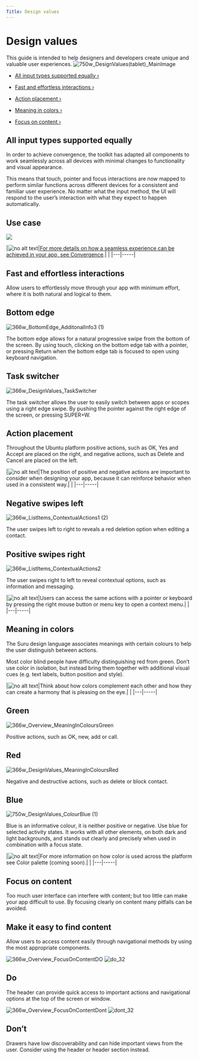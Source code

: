 ```yaml
---
Title: Design values
---
```


# Design values


This guide is intended to help designers and developers create unique and valuable user experiences.
![750w_DesignValues(tablet)_MainImage](https://assets.ubuntu.com/v1/845ca032-750w_DesignValuestablet_MainImage.png)


-  [All input types supported equally ›](#all-input-types-supported-equally)

-  [Fast and effortless interactions ›](#fast-and-effortless-interactions)

-  [Action placement ›](#action-placement)

-  [Meaning in colors ›](#meaning-in-colors)

-  [Focus on content ›](#focus-on-content)


## All input types supported equally


In order to achieve convergence, the toolkit has adapted all components to work seamlessly across all devices with minimal changes to functionality and visual appearance.


This means that touch, pointer and focus interactions are now mapped to perform similar functions across different devices for a consistent and familiar user experience. No matter what the input method, the UI will respond to the user’s interaction with what they expect to happen automatically.


## Use case

![](https://assets.ubuntu.com/v1/18e792e0-750w_Design_Values_AllInputEqualv2.png)


|![no alt text](https://assets.ubuntu.com/v1/75f60d24-link_external.png)|[For more details on how a seamless experience can be achieved in your app, see Convergence](convergence.md).|
|
|---|-----|


## Fast and effortless interactions


Allow users to effortlessly move through your app with minimum effort, where it is both natural and logical to them.


## Bottom edge

![366w_BottomEdge_AdditonalInfo3 (1)](https://assets.ubuntu.com/v1/88771047-366w_BottomEdge_AdditonalInfo3-1.png)


The bottom edge allows for a natural progressive swipe from the bottom of the screen. By using touch, clicking on the bottom edge tab with a pointer, or pressing Return when the bottom edge tab is focused to open using keyboard navigation.


## Task switcher

![366w_DesignValues_TaskSwitcher](https://assets.ubuntu.com/v1/68f23e6f-366w_DesignValues_TaskSwitcher.png)


The task switcher allows the user to easily switch between apps or scopes using a right edge swipe. By pushing the pointer against the right edge of the screen, or pressing SUPER+W.


## Action placement


Throughout the Ubuntu platform positive actions, such as OK, Yes and Accept are placed on the right, and negative actions, such as Delete and Cancel are placed on the left.


|![no alt text](https://assets.ubuntu.com/v1/e9f11635-information-link.png)|The position of positive and negative actions are important to consider when designing your app, because it can reinforce behavior when used in a consistent way.|
|
|---|-----|


## Negative swipes left

![366w_ListItems_ContextualActions1 (2)](https://assets.ubuntu.com/v1/115cb70d-366w_ListItems_ContextualActions1-2.png)


The user swipes left to right to reveals a red deletion option when editing a contact.


## Positive swipes right

![366w_ListItems_ContextualActions2](https://assets.ubuntu.com/v1/0238f83e-366w_ListItems_ContextualActions2.png)


The user swipes right to left to reveal contextual options, such as information and messaging.


|![no alt text](https://assets.ubuntu.com/v1/e9f11635-information-link.png)|Users can access the same actions with a pointer or keyboard by pressing the right mouse button or menu key to open a context menu.|
|
|---|-----|


## Meaning in colors


The Suru design language associates meanings with certain colours to help the user distinguish between actions.


Most color blind people have difficulty distinguishing red from green. Don’t use color in isolation, but instead bring them together with additional visual cues (e.g. text labels, button position and style).


|![no alt text](https://assets.ubuntu.com/v1/e9f11635-information-link.png)|Think about how colors complement each other and how they can create a harmony that is pleasing on the eye.|
|
|---|-----|


## Green
![366w_Overview_MeaningInColoursGreen](https://assets.ubuntu.com/v1/f553758c-366w_Overview_MeaningInColoursGreen.png)


Positive actions, such as OK, new, add or call.


## Red
![366w_DesignValues_MeaningInColoursRed](https://assets.ubuntu.com/v1/da5eed2d-366w_Overview_MeaningInColoursRed-1.png)


Negative and destructive actions, such as delete or block contact.


## Blue

![750w_DesignValues_ColourBlue (1)](https://assets.ubuntu.com/v1/388006d3-750w_DesignValues_ColourBlue-1.png)


Blue is an informative colour, it is neither positive or negative. Use blue for selected activity states. It works with all other elements, on both dark and light backgrounds, and stands out clearly and precisely when used in combination with a focus state.


|![no alt text](https://assets.ubuntu.com/v1/75f60d24-link_external.png)|For more information on how color is used across the platform see Color palette (coming soon).|
|
|---|-----|


## Focus on content


Too much user interface can interfere with content; but too little can make your app difficult to use. By focusing clearly on content many pitfalls can be avoided.


## Make it easy to find content


Allow users to access content easily through navigational methods by using the most appropriate components.


![366w_Overview_FocusOnContentDO](https://assets.ubuntu.com/v1/5ddfa12b-366w_Overview_FocusOnContentDO.png)
![do_32](https://assets.ubuntu.com/v1/74c13c17-do_32+%281%29.png)

## Do


The header can provide quick access to important actions and navigational options at the top of the screen or window.


![366w_Overview_FocusOnContentDont](https://assets.ubuntu.com/v1/791f58f8-366w_Overview_FocusOnContentDont.png)
![dont_32](https://assets.ubuntu.com/v1/01fb853b-dont_32.png)

## Don’t


Drawers have low discoverability and can hide important views from the user. Consider using the header or header section instead.


